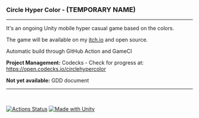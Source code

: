 ### Circle Hyper Color - <font size=4> (TEMPORARY NAME)</font> 
---

It's an ongoing Unity mobile hyper casual game based on the colors.

The game will be available on my [itch.io](https://simpetr.itch.io) and open source.

Automatic build through GitHub Action and GameCI

**Project Management:** Codecks - Check for progress at: https://open.codecks.io/circlehypercolor

**Not yet available:** GDD document

----


<br>

[![Actions Status](https://github.com/simpetr/CircleHyperColor/actions/workflows/build.yml/badge.svg)](https://github.com/simpetr/CircleHyperColor/actions/workflows/build.yml)
[![Made with Unity](https://img.shields.io/badge/Made%20with-Unity-57b9d3.svg?style=flat&logo=unity)](https://unity3d.com)
